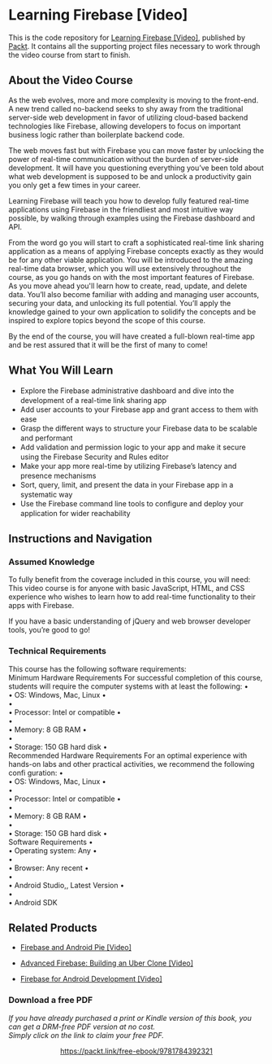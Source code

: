 # Learning Firebase [Video]
This is the code repository for [Learning Firebase [Video]](https://www.packtpub.com/web-development/learning-firebase-video?utm_source=github&utm_medium=repository&utm_campaign=9781784392321), published by [Packt](https://www.packtpub.com/?utm_source=github). It contains all the supporting project files necessary to work through the video course from start to finish.
## About the Video Course
As the web evolves, more and more complexity is moving to the front-end. A new trend called no-backend seeks to shy away from the traditional server-side web development in favor of utilizing cloud-based backend technologies like Firebase, allowing developers to focus on important business logic rather than boilerplate backend code.

The web moves fast but with Firebase you can move faster by unlocking the power of real-time communication without the burden of server-side development. It will have you questioning everything you’ve been told about what web development is supposed to be and unlock a productivity gain you only get a few times in your career.

Learning Firebase will teach you how to develop fully featured real-time applications using Firebase in the friendliest and most intuitive way possible, by walking through examples using the Firebase dashboard and API.

From the word go you will start to craft a sophisticated real-time link sharing application as a means of applying Firebase concepts exactly as they would be for any other viable application. You will be introduced to the amazing real-time data browser, which you will use extensively throughout the course, as you go hands on with the most important features of Firebase. As you move ahead you'll learn how to create, read, update, and delete data. You’ll also become familiar with adding and managing user accounts, securing your data, and unlocking its full potential. You’ll apply the knowledge gained to your own application to solidify the concepts and be inspired to explore topics beyond the scope of this course.

By the end of the course, you will have created a full-blown real-time app and be rest assured that it will be the first of many to come!

<H2>What You Will Learn</H2>
<DIV class=book-info-will-learn-text>
<UL>
<LI><SPAN style="LINE-HEIGHT: 20px; BACKGROUND-COLOR: transparent">Explore the Firebase administrative dashboard and dive into the development of a real-time link sharing app</SPAN> 
<LI><SPAN style="LINE-HEIGHT: 20px; BACKGROUND-COLOR: transparent">Add user accounts to your Firebase app and grant access to them with ease</SPAN> 
<LI><SPAN style="LINE-HEIGHT: 20px; BACKGROUND-COLOR: transparent">Grasp the different ways to structure your Firebase data to be scalable and performant</SPAN> 
<LI><SPAN style="LINE-HEIGHT: 20px; BACKGROUND-COLOR: transparent">Add validation and permission logic to your app and make it secure using the Firebase Security and Rules editor</SPAN> 
<LI><SPAN style="LINE-HEIGHT: 20px; BACKGROUND-COLOR: transparent">Make your app more real-time by utilizing Firebase’s latency and presence mechanisms</SPAN> 
<LI><SPAN style="LINE-HEIGHT: 20px; BACKGROUND-COLOR: transparent">Sort, query, limit, and present the data in your Firebase app in a systematic way</SPAN> 
<LI><SPAN style="LINE-HEIGHT: 20px; BACKGROUND-COLOR: transparent">Use the Firebase command line tools to configure and deploy your application for wider reachability</SPAN> </LI></UL></DIV>

## Instructions and Navigation
### Assumed Knowledge
To fully benefit from the coverage included in this course, you will need:<br/>
This video course is for anyone with basic JavaScript, HTML, and CSS experience who wishes to learn how to add real-time functionality to their apps with Firebase.

If you have a basic understanding of jQuery and web browser developer tools, you’re good to go!
### Technical Requirements
This course has the following software requirements:<br/>
Minimum Hardware Requirements
For successful completion of this course, students will require the computer systems with at least the following:
•	
•	OS: Windows, Mac, Linux
•	
•	
•	Processor: Intel or compatible
•	
•	
•	Memory: 8 GB RAM
•	
•	
•	Storage: 150 GB hard disk
•	
Recommended Hardware Requirements
For an optimal experience with hands-on labs and other practical activities, we recommend the following confi
guration:
•	
•	OS: Windows, Mac, Linux
•	
•	
•	Processor: Intel or compatible
•	
•	
•	Memory: 8 GB RAM
•	
•	
•	Storage: 150 GB hard disk
•	
Software Requirements
•	
•	Operating system: Any
•	
•	
•	Browser: Any recent
•	
•	
•	Android Studio,, Latest Version
•	
•	
•	Android SDK


## Related Products
* [Firebase and Android Pie [Video]](https://www.packtpub.com/application-development/firebase-and-android-pie-video?utm_source=github&utm_medium=repository&utm_campaign=9781789532791)

* [Advanced Firebase: Building an Uber Clone [Video]](https://www.packtpub.com/application-development/advanced-firebase-building-uber-clone-video?utm_source=github&utm_medium=repository&utm_campaign=9781789804140)

* [Firebase for Android Development [Video]](https://www.packtpub.com/application-development/firebase-android-development-video?utm_source=github&utm_medium=repository&utm_campaign=9781789132625)

### Download a free PDF

 <i>If you have already purchased a print or Kindle version of this book, you can get a DRM-free PDF version at no cost.<br>Simply click on the link to claim your free PDF.</i>
<p align="center"> <a href="https://packt.link/free-ebook/9781784392321">https://packt.link/free-ebook/9781784392321 </a> </p>